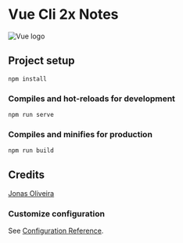 # Vue Cli 2x Notes

<img alt="Vue logo" src="./assets/logo.png">

## Project setup
```
npm install
```

### Compiles and hot-reloads for development
```
npm run serve
```

### Compiles and minifies for production
```
npm run build
```
## Credits

[Jonas Oliveira](https://github.com/jonasnapoles) 

### Customize configuration
See [Configuration Reference](https://cli.vuejs.org/config/).




